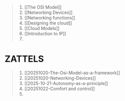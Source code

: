 >1. [[The OSI Model]]
>2. [[Networking Devices]]
>3. [[Networking functions]]
>4. [[Designing the cloud]]
>5. [[Cloud Models]]
>6. [[Introduction to IP]]
>7. 




# ZATTELS
>1. [[20251020-The-Osi-Model-as-a-framework]]
>2. [[20251020-Networking-Devices]]
>3. [[2025-10-21-Autonomy-as-a-principle]]
>4. [[20251022-Comfort and control]]
>5. 